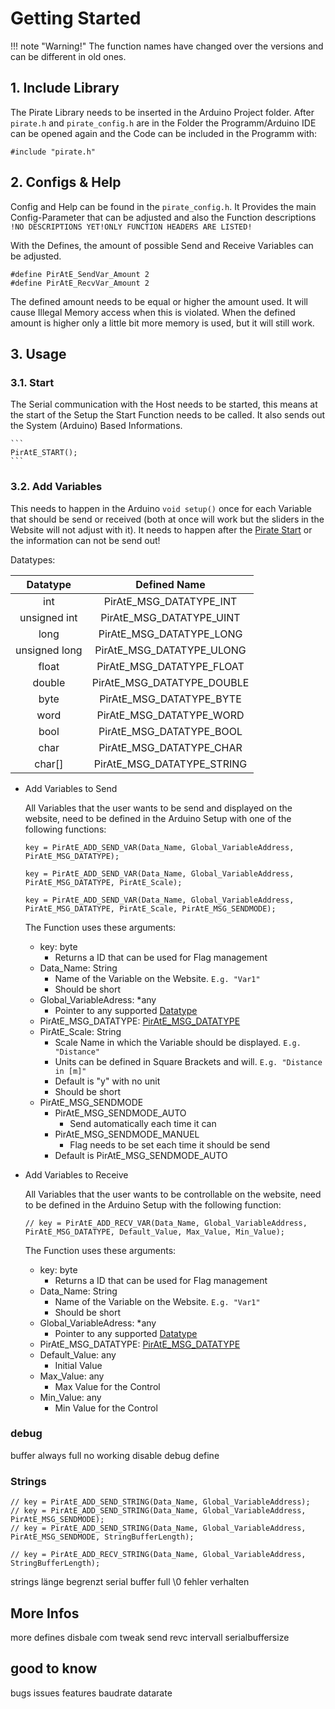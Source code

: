 # Getting Started

!!! note "Warning!"
    The function names have changed over the versions and can be different in old ones.



## 1. Include Library

The Pirate Library needs to be inserted in the Arduino Project folder. After ```pirate.h``` and ```pirate_config.h``` are in the Folder the Programm/Arduino IDE can be opened again and the Code can be included in the Programm with:
```
#include "pirate.h"
```


## 2. Configs & Help

Config and Help can be found in the ```pirate_config.h```. It Provides the main Config-Parameter that can be adjusted and also the Function descriptions ```!NO DESCRIPTIONS YET!ONLY FUNCTION HEADERS ARE LISTED!```

With the Defines, the amount of possible Send and Receive Variables can be adjusted.

```
#define PirAtE_SendVar_Amount 2
#define PirAtE_RecvVar_Amount 2
```

The defined amount needs to be equal or higher the amount used. It will cause Illegal Memory access when this is violated. When the defined amount is higher only a little bit more memory is used, but it will still work.


## 3. Usage

### 3.1. Start<a id=start></a>

The Serial communication with the Host needs to be started, this means at the start of the Setup the Start Function needs to be called. It also sends out the System (Arduino) Based Informations.

    ```
    PirAtE_START();
    ```



### 3.2. Add Variables

This needs to happen in the Arduino ```void setup()``` once for each Variable that should be send or received (both at once will work but the sliders in the Website will not adjust with it). It needs to happen after the [Pirate Start](#start) or the information can not be send out!

Datatypes:<a id="datatypes"></a>

|   Datatype    |        Defined Name        |
| :-----------: | :------------------------: |
|      int      |  PirAtE_MSG_DATATYPE_INT   |
| unsigned int  |  PirAtE_MSG_DATATYPE_UINT  |
|     long      |  PirAtE_MSG_DATATYPE_LONG  |
| unsigned long | PirAtE_MSG_DATATYPE_ULONG  |
|     float     | PirAtE_MSG_DATATYPE_FLOAT  |
|    double     | PirAtE_MSG_DATATYPE_DOUBLE |
|     byte      |  PirAtE_MSG_DATATYPE_BYTE  |
|     word      |  PirAtE_MSG_DATATYPE_WORD  |
|     bool      |  PirAtE_MSG_DATATYPE_BOOL  |
|     char      |  PirAtE_MSG_DATATYPE_CHAR  |
|    char[]     | PirAtE_MSG_DATATYPE_STRING |

- Add Variables to Send

    All Variables that the user wants to be send and displayed on the website, need to be defined in the Arduino Setup with one of the following functions:

    ```
    key = PirAtE_ADD_SEND_VAR(Data_Name, Global_VariableAddress, PirAtE_MSG_DATATYPE);

    key = PirAtE_ADD_SEND_VAR(Data_Name, Global_VariableAddress, PirAtE_MSG_DATATYPE, PirAtE_Scale);

    key = PirAtE_ADD_SEND_VAR(Data_Name, Global_VariableAddress, PirAtE_MSG_DATATYPE, PirAtE_Scale, PirAtE_MSG_SENDMODE);
    ```

    The Function uses these arguments:
    - key: byte
        - Returns a ID that can be used for Flag management
    - Data_Name: String
        - Name of the Variable on the Website. ```E.g. "Var1"```
        - Should be short
    - Global_VariableAdress: *any
        - Pointer to any supported [Datatype](#datatypes)
    - PirAtE_MSG_DATATYPE: [PirAtE_MSG_DATATYPE](#datatypes)
    - PirAtE_Scale: String
        - Scale Name in which the Variable should be displayed. ```E.g. "Distance"```
        - Units can be defined in Square Brackets and will. ```E.g. "Distance in [m]"```
        - Default is "y" with no unit
        - Should be short
    - PirAtE_MSG_SENDMODE
        - PirAtE_MSG_SENDMODE_AUTO
            - Send automatically each time it can
        - PirAtE_MSG_SENDMODE_MANUEL
            - Flag needs to be set each time it should be send
        - Default is PirAtE_MSG_SENDMODE_AUTO



- Add Variables to Receive

    All Variables that the user wants to be controllable on the website, need to be defined in the Arduino Setup with the following function:
    ```
    // key = PirAtE_ADD_RECV_VAR(Data_Name, Global_VariableAddress, PirAtE_MSG_DATATYPE, Default_Value, Max_Value, Min_Value);
    ```

    The Function uses these arguments:
    - key: byte
        - Returns a ID that can be used for Flag management
    - Data_Name: String
        - Name of the Variable on the Website. ```E.g. "Var1"```
        - Should be short
    - Global_VariableAdress: *any
        - Pointer to any supported [Datatype](#datatypes)
    - PirAtE_MSG_DATATYPE: [PirAtE_MSG_DATATYPE](#datatypes)
    - Default_Value: any
        - Initial Value
    - Max_Value: any
        - Max Value for the Control
    - Min_Value: any
        - Min Value for the Control




### debug
buffer always full no working
disable debug define


### Strings
```
// key = PirAtE_ADD_SEND_STRING(Data_Name, Global_VariableAddress);
// key = PirAtE_ADD_SEND_STRING(Data_Name, Global_VariableAddress, PirAtE_MSG_SENDMODE);
// key = PirAtE_ADD_SEND_STRING(Data_Name, Global_VariableAddress, PirAtE_MSG_SENDMODE, StringBufferLength);
```

```
// key = PirAtE_ADD_RECV_STRING(Data_Name, Global_VariableAddress, StringBufferLength);
```

strings länge begrenzt serial buffer full \0 fehler verhalten

## More Infos
more defines
disbale com
tweak send revc intervall
serialbuffersize


## good to know
bugs issues features
baudrate datarate